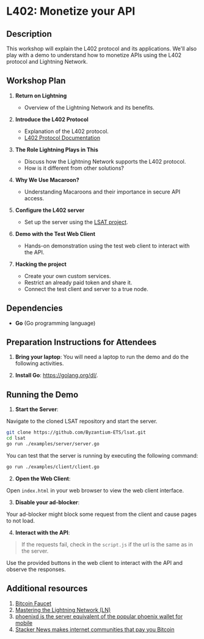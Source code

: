 # L402: Monetize your API

## Description
This workshop will explain the L402 protocol and its applications. We'll also play with a demo to understand how to monetize APIs using the L402 protocol and Lightning Network.

## Workshop Plan

1. **Return on Lightning**
   - Overview of the Lightning Network and its benefits.

2. **Introduce the L402 Protocol**
   - Explanation of the L402 protocol.
   - [L402 Protocol Documentation](https://docs.lightning.engineering/the-lightning-network/l402)

3. **The Role Lightning Plays in This**
	- Discuss how the Lightning Network supports the L402 protocol.
	- How is it different from other solutions?

4. **Why We Use Macaroon?**
	- Understanding Macaroons and their importance in secure API access.
5. **Configure the L402 server**
   - Set up the server using the [LSAT project](https://github.com/Byzantium-ETS/lsat).

6. **Demo with the Test Web Client**
   - Hands-on demonstration using the test web client to interact with the API.

7. **Hacking the project**
	- Create your own custom services.
	- Restrict an already paid token and share it.
	- Connect the test client and server to a true node.


## Dependencies
- **Go** (Go programming language)

## Preparation Instructions for Attendees

1. **Bring your laptop**: You will need a laptop to run the demo and do the following activities.

2. **Install Go**: https://golang.org/dl/.


## Running the Demo

1. **Start the Server**:

Navigate to the cloned LSAT repository and start the server.
```sh
git clone https://github.com/Byzantium-ETS/lsat.git
cd lsat
go run ./examples/server/server.go
```

You can test that the server is running by executing the following command:
```sh
go run ./examples/client/client.go
```

2. **Open the Web Client**:

Open `index.html` in your web browser to view the web client interface.

3. **Disable your ad-blocker**:

Your ad-blocker might block some request from the client and cause pages to not load.

4. **Interact with the API**:

> If the requests fail, check in the `script.js` if the url is the same as in the server.

Use the provided buttons in the web client to interact with the API and observe the responses.

## Additional resources

1. [Bitcoin Faucet](http://bitcoinfaucet.uo1.net/)
2. [ Mastering the Lightning Network (LN)](https://github.com/lnbook/lnbook)
3. [phoenixd is the server equivalent of the popular phoenix wallet for mobile](https://phoenix.acinq.co/server)
4. [Stacker News makes internet communities that pay you Bitcoin](https://stacker.news/)
